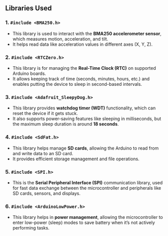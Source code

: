 ## Libraries Used  

### 1. `#include <BMA250.h>`  
- This library is used to interact with the **BMA250 accelerometer sensor**, which measures motion, acceleration, and tilt.  
- It helps read data like acceleration values in different axes (X, Y, Z).  

### 2. `#include <RTCZero.h>`  
- This library is for managing the **Real-Time Clock (RTC)** on supported Arduino boards.  
- It allows keeping track of time (seconds, minutes, hours, etc.) and enables putting the device to sleep in second-based intervals.  

### 3. `#include <Adafruit_SleepyDog.h>`  
- This library provides **watchdog timer (WDT)** functionality, which can reset the device if it gets stuck.  
- It also supports power-saving features like sleeping in milliseconds, but the maximum sleep duration is around **18 seconds**.  

### 4. `#include <SdFat.h>`  
- This library helps manage **SD cards**, allowing the Arduino to read from and write data to an SD card.  
- It provides efficient storage management and file operations.  

### 5. `#include <SPI.h>`  
- This is the **Serial Peripheral Interface (SPI)** communication library, used for fast data exchange between the microcontroller and peripherals like SD cards, sensors, and displays.  

### 6. `#include <ArduinoLowPower.h>`  
- This library helps in **power management**, allowing the microcontroller to enter low-power (sleep) modes to save battery when it’s not actively performing tasks.  

